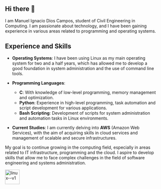 ## Hi there 👋

I am Manuel Ignacio Dios Campos, student of Civil Engineering in Computing. I am passionate about technology, and I have been gaining experience in various areas related to programming and operating systems.

## Experience and Skills

- **Operating Systems**: I have been using Linux as my main operating system for two and a half years, which has allowed me to develop a good foundation in system administration and the use of command line tools.

- **Programming Languages**:
  - **C**: With knowledge of low-level programming, memory management and optimization.
  - **Python**: Experience in high-level programming, task automation and script development for various applications.
  - **Bash Scripting**: Development of scripts for system administration and automation tasks in Linux environments.

- **Current Studies**: I am currently delving into **AWS** (Amazon Web Services), with the aim of acquiring skills in cloud services and management of scalable and secure infrastructures.


My goal is to continue growing in the computing field, especially in areas related to IT infrastructure, programming and the cloud. I aspire to develop skills that allow me to face complex challenges in the field of software engineering and systems administration.

<img width="48" height="48" src="https://img.icons8.com/color/48/linux--v1.png" alt="linux--v1"/>
